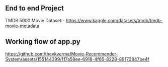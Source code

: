 ## End to end Project
TMDB 5000 Movie Dataset:- https://www.kaggle.com/datasets/tmdb/tmdb-movie-metadata

## Working flow of app.py 




https://github.com/thevkverma/Movie-Recommender-System/assets/155144399/117a58ee-6918-4f65-8228-89172847be4f

